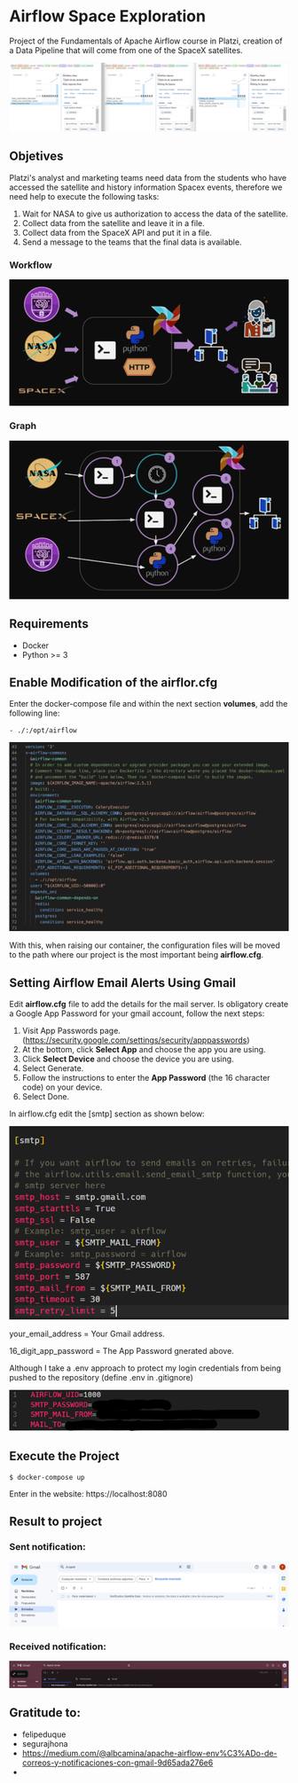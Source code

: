 # Airflow Space Exploration 

Project of the Fundamentals of Apache Airflow course in Platzi, creation of a Data Pipeline that will come from one of the SpaceX satellites.

![project](images/project.gif)

## Objetives

Platzi's analyst and marketing teams need data from the students who have accessed the satellite and history information Spacex events, therefore we need help to execute the following tasks:

1. Wait for NASA to give us authorization to access the data
of the satellite.
2. Collect data from the satellite and leave it in a file.
3. Collect data from the SpaceX API and put it in a file.
4. Send a message to the teams that the final data is
available.

### Workflow

![workflow](images/workflow.png)

### Graph

![graph](images/graph.png)

## Requirements

* Docker
* Python >= 3

## Enable Modification of the airflor.cfg 

Enter the docker-compose file and within the next section **volumes**, add the following line:

    - ./:/opt/airflow

![docker-compose](images/docker-compose.png)

With this, when raising our container, the configuration files will be moved to the path where our project is the most important being **airflow.cfg**.

## Setting Airflow Email Alerts Using Gmail

Edit **airflow.cfg** file to add the details for the mail server. Is obligatory create a Google App Password for your gmail account, follow the next steps:

1. Visit App Passwords page. (https://security.google.com/settings/security/apppasswords)
2. At the bottom, click **Select App** and choose the app you are using.
3. Click **Select Device** and choose the device you are using.
4. Select Generate.
5. Follow the instructions to enter the **App Password** (the 16 character code) on your device.
6. Select Done.

In airflow.cfg edit the [smtp] section as shown below:

![airflow-cfg](images/airflow-cfg.png)

your_email_address = Your Gmail address.

16_digit_app_password = The App Password gnerated above.

Although I take a .env approach to protect my login credentials from being pushed to the repository (define .env in .gitignore)

![.env](images/env.png)

## Execute the Project
    $ docker-compose up

Enter in the website: https://localhost:8080

## Result to project
### Sent notification:
![Sent-notification](images/notification_sent.png)

### Received notification:
![Received-notification](images/notification_received.png)


## Gratitude to:
- felipeduque
- segurajhona
- https://medium.com/@albcamina/apache-airflow-env%C3%ADo-de-correos-y-notificaciones-con-gmail-9d65ada276e6
-